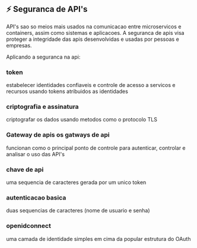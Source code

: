 
## ⚡ Seguranca de API's

API's sao so meios mais usados na comunicacao entre microservicos e containers, assim como sistemas e aplicacoes.
A seguranca de apis visa proteger a integridade das apis desenvolvidas e usadas por pessoas e empresas.

Aplicando a seguranca na api:

### token
estabelecer identidades confiaveis e controle de acesso a servicos e recursos usando tokens atribuidos as identidades

### criptografia e assinatura
criptografar os dados usando metodos como o protocolo TLS

### Gateway de apis os gatways de api 
funcionan como o principal ponto de controle para autenticar, controlar e analisar o uso das API's

### chave de api
uma sequencia de caracteres gerada por um unico token

### autenticacao basica
duas sequencias de caracteres (nome de usuario e senha)

### openidconnect
uma camada de identidade simples em cima da popular estrutura do OAuth
